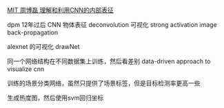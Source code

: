 [MIT 周博磊 理解和利用CNN的内部表征](https://v.douyu.com/show/paRbBv30a4276PYV)

dpm 
12年过后 CNN 物体表征
deconvolution 可视化
strong activation image
back-propagation

alexnet 的可视化 drawNet

同一个网络结构在不同数据集上训练，然后看差别
data-driven approach to visualize cnn

训练的场景分类网络，虽然只提供了场景标签，但是目标检测率更高一些

生成热度图，然后使用svm回归坐标